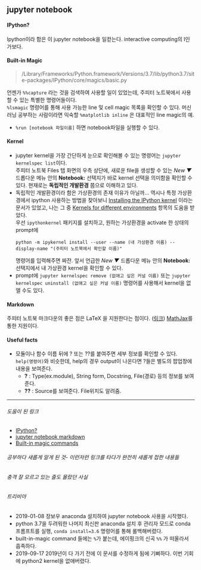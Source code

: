## jupyter notebook

#### IPython?
Ipython이라 함은 이 jupyter notebook을 일컫는다. interactive computing의 I인가보다.


#### Built-in Magic
> /Library/Frameworks/Python.framework/Versions/3.7/lib/python3.7/site-packages/IPython/core/magics/basic.py

언젠가 ```%%capture``` 라는 것을 검색하여 사용할 일이 있었는데, 주피터 노트북에서 사용할 수 있는 특별한 명령어들이다. <br> ```%lsmagic``` 명령어를 통해 사용 가능한 line 및 cell magic 목록을 확인할 수 있다. 머신러닝 공부하는 사람이라면 익숙할 ```%matplotlib inline``` 은 대표적인 line magic의 예.
- ```%run [notebook 파일이름]``` 하면 notebook파일을 실행할 수 있다.


#### Kernel
- jupyter kernel을 가장 간단하게 눈으로 확인해볼 수 있는 명령어는 ```jupyter kernelspec list```이다. <br> 주피터 노트북  Files 탭 화면의 우측 상단에, 새로운 file을 생성할 수 있는 *New ▼* 드롭다운 메뉴 안의 **Notebook:** 선택지가 바로 kernel 선택을 의미함을 확인할 수 있다. 현재로는 **독립적인 개발환경** 쯤으로 이해하고 있다.
- 독립적인 개발환경이라 함은 가상환경의 존재 이유가 아닐까... 역시나 특정 가상환경에서 ipython 사용하는 방법을 찾아보니 [Installing the IPython kernel](https://ipython.readthedocs.io/en/stable/install/kernel_install.html#installing-the-ipython-kernel) 이라는 문서가 있었고, 나는 그 중 [Kernels for different environments](https://ipython.readthedocs.io/en/stable/install/kernel_install.html#kernels-for-different-environments) 항목의 도움을 받았다. <br>
우선 ```ipythonkernel``` 패키지를 설치하고, 원하는 가상환경을 activate 한 상태의 prompt에
    ```shell
    python -m ipykernel install --user --name (내 가상환경 이름) --display-name "(주피터 노트북에서 확인할 이름)" 
    ```
    명령어를 입력해주면 짜잔. 앞서 언급한 *New ▼* 드롭다운 메뉴 안의 **Notebook:** 선택지에서 내 가상환경 kernel을 확인할 수 있다.
- prompt에  ```jupyter kernelspec remove (없애고 싶은 커널 이름)``` 또는 ```jupyter kernelspec uninstall (없애고 싶은 커널 이름)``` 명령어를 사용해서 kernel을 없앨 수도 있다. 
    
    
#### Markdown
주피터 노트북 마크다운의 좋은 점은 LaTeX 을 지원한다는 점이다. ([링크](https://jupyter-notebook.readthedocs.io/en/stable/examples/Notebook/Working%20With%20Markdown%20Cells.html#LaTeX-equations))
 [MathJax](https://www.mathjax.org/)를 통한 지원이다.
 
 
 #### Useful facts
  - 모듈이나 함수 이름 뒤에 ? 또는 ??를 붙여주면 세부 정보를 확인할 수 있다. ```help(명령어)```와 비슷한데, help의 경우 output이 나온다면 ?들은 별도의 팝업창에 내용을 보여준다. 
      - **?** : Type(ex.module), String form, Docstring, File(경로) 등의 정보를 보여준다.
      - **??** : Source를 보여준다. File위치도 알려줌.

* * *

###### 도움이 된 링크
- [IPython?](https://ipython.org/)
- [jupyter notebook markdown](https://jupyter-notebook.readthedocs.io/en/stable/examples/Notebook/Working%20With%20Markdown%20Cells.html)
- [Built-in magic commands](https://ipython.readthedocs.io/en/stable/interactive/magics.html)

###### 공부하다 새롭게 알게 된 것- 이런저런 링크를 타다가 완전히 새롭게 접한 내용들

###### 충격 잘 모르고 있는 줄도 몰랐던 사실

###### 트리비아
- 2019-01-08 장보우 anaconda 설치하여 jupyter notebook 사용을 시작했다.
- python 3.7을 두려워한 나머지 최신판 anaconda 설치 후 관리자 모드로 conda 프롬프트를 실행,  ```conda install=3.6``` 명령어를 통해 롤백해버렸다.
- built-in-magic command 들에는 ```%```가 붙는데, 에이핑크의 신곡 ```%%``` 가 떠올라서 흡족하다.
- 2019-09-17 2019년이 다 가기 전에 이 문서를 수정하게 됨에 기뻐하다. 이번 기회에 python2 kernel을 없애버렸다.
